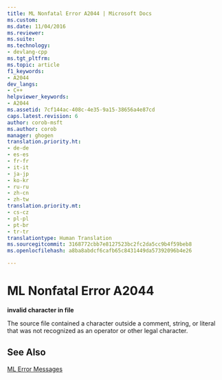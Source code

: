 ```yaml
---
title: ML Nonfatal Error A2044 | Microsoft Docs
ms.custom: 
ms.date: 11/04/2016
ms.reviewer: 
ms.suite: 
ms.technology:
- devlang-cpp
ms.tgt_pltfrm: 
ms.topic: article
f1_keywords:
- A2044
dev_langs:
- C++
helpviewer_keywords:
- A2044
ms.assetid: 7cf144ac-408c-4e35-9a15-38656a4e87cd
caps.latest.revision: 6
author: corob-msft
ms.author: corob
manager: ghogen
translation.priority.ht:
- de-de
- es-es
- fr-fr
- it-it
- ja-jp
- ko-kr
- ru-ru
- zh-cn
- zh-tw
translation.priority.mt:
- cs-cz
- pl-pl
- pt-br
- tr-tr
translationtype: Human Translation
ms.sourcegitcommit: 3168772cbb7e8127523bc2fc2da5cc9b4f59beb8
ms.openlocfilehash: a8ba8abdcf6cafb65c8431449da57392096b4e26

---
```

# ML Nonfatal Error A2044
**invalid character in file**  
  
 The source file contained a character outside a comment, string, or literal that was not recognized as an operator or other legal character.  
  
## See Also  
 [ML Error Messages](../../assembler/masm/ml-error-messages.md)


<!--HONumber=Jan17_HO1-->


